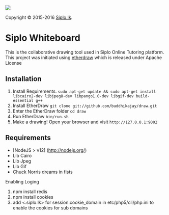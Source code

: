 ![][SiploImage]

Copyright © 2015-2016 [Siplo.lk].

Siplo Whiteboard
================
This is the collaborative drawing tool used in Siplo Online Tutoring platform. This project was initiated using [etherdraw] which is released under Apache License

Installation
------------
  1. Install Requirements. ``sudo apt-get update && sudo apt-get install libcairo2-dev libjpeg8-dev libpango1.0-dev libgif-dev build-essential g++``
  2. Install EtherDraw `` git clone git://github.com/buddhikajay/draw.git ``
  3. Enter the EtherDraw folder `` cd draw ``
  4. Run EtherDraw `` bin/run.sh `` 
  5. Make a drawing!  Open your browser and visit `` http://127.0.0.1:9002 ``

Requirements
------------
 * [NodeJS > v12] (http://nodejs.org/)
 * Lib Cairo
 * Lib Jpeg
 * Lib Gif
 * Chuck Norris dreams in fists


Enabling Loging

1. npm install redis
2. npm install cookies
3. add <.siplo.lk> for session.cookie_domain in etc/php5/cli/php.ini to enable the cookies for sub domains 


[Siplo.lk]: https://siplo.lk
[SiploImage]: https://www.siplo.lk/bundles/siplouser/images/Logo03.png
[etherdraw]: https://github.com/JohnMcLear/draw